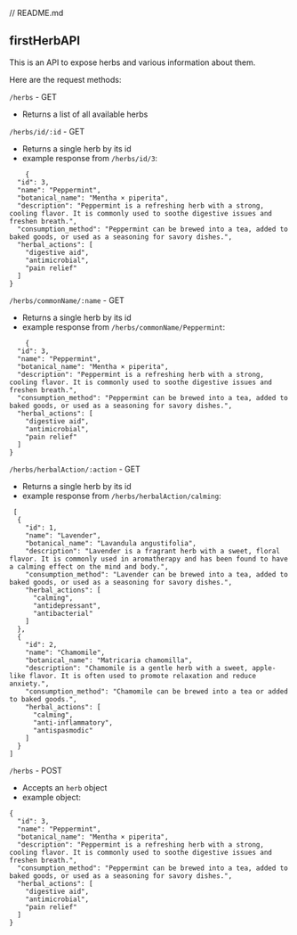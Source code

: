 // README.md

## firstHerbAPI

This is an API to expose herbs and various information about them.

Here are the request methods:

`/herbs` - GET
- Returns a list of all available herbs

`/herbs/id/:id` - GET
- Returns a single herb by its id
- example response from `/herbs/id/3`:
```
    {
  "id": 3,
  "name": "Peppermint",
  "botanical_name": "Mentha × piperita",
  "description": "Peppermint is a refreshing herb with a strong, cooling flavor. It is commonly used to soothe digestive issues and freshen breath.",
  "consumption_method": "Peppermint can be brewed into a tea, added to baked goods, or used as a seasoning for savory dishes.",
  "herbal_actions": [
    "digestive aid",
    "antimicrobial",
    "pain relief"
  ]
}
```

`/herbs/commonName/:name` - GET
- Returns a single herb by its id
- example response from `/herbs/commonName/Peppermint`:
```
    {
  "id": 3,
  "name": "Peppermint",
  "botanical_name": "Mentha × piperita",
  "description": "Peppermint is a refreshing herb with a strong, cooling flavor. It is commonly used to soothe digestive issues and freshen breath.",
  "consumption_method": "Peppermint can be brewed into a tea, added to baked goods, or used as a seasoning for savory dishes.",
  "herbal_actions": [
    "digestive aid",
    "antimicrobial",
    "pain relief"
  ]
}
```

`/herbs/herbalAction/:action` - GET
- Returns a single herb by its id
- example response from `/herbs/herbalAction/calming`:
```
 [
  {
    "id": 1,
    "name": "Lavender",
    "botanical_name": "Lavandula angustifolia",
    "description": "Lavender is a fragrant herb with a sweet, floral flavor. It is commonly used in aromatherapy and has been found to have a calming effect on the mind and body.",
    "consumption_method": "Lavender can be brewed into a tea, added to baked goods, or used as a seasoning for savory dishes.",
    "herbal_actions": [
      "calming",
      "antidepressant",
      "antibacterial"
    ]
  },
  {
    "id": 2,
    "name": "Chamomile",
    "botanical_name": "Matricaria chamomilla",
    "description": "Chamomile is a gentle herb with a sweet, apple-like flavor. It is often used to promote relaxation and reduce anxiety.",
    "consumption_method": "Chamomile can be brewed into a tea or added to baked goods.",
    "herbal_actions": [
      "calming",
      "anti-inflammatory",
      "antispasmodic"
    ]
  }
]
```

`/herbs` - POST
- Accepts an `herb` object
- example object:

```
{
  "id": 3,
  "name": "Peppermint",
  "botanical_name": "Mentha × piperita",
  "description": "Peppermint is a refreshing herb with a strong, cooling flavor. It is commonly used to soothe digestive issues and freshen breath.",
  "consumption_method": "Peppermint can be brewed into a tea, added to baked goods, or used as a seasoning for savory dishes.",
  "herbal_actions": [
    "digestive aid",
    "antimicrobial",
    "pain relief"
  ]
}
```









